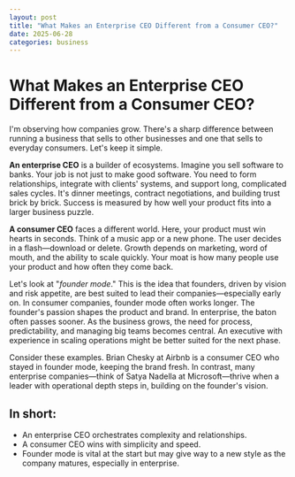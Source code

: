 ```yaml
---
layout: post
title: "What Makes an Enterprise CEO Different from a Consumer CEO?"
date: 2025-06-28
categories: business
---
```


# What Makes an Enterprise CEO Different from a Consumer CEO?

I'm observing how companies grow. There's a sharp difference between running a business that sells to other businesses and one that sells to everyday consumers. Let's keep it simple.

**An enterprise CEO** is a builder of ecosystems. Imagine you sell software to banks. Your job is not just to make good software. You need to form relationships, integrate with clients' systems, and support long, complicated sales cycles. It's dinner meetings, contract negotiations, and building trust brick by brick. Success is measured by how well your product fits into a larger business puzzle.

**A consumer CEO** faces a different world. Here, your product must win hearts in seconds. Think of a music app or a new phone. The user decides in a flash—download or delete. Growth depends on marketing, word of mouth, and the ability to scale quickly. Your moat is how many people use your product and how often they come back.

Let's look at "_founder mode_." This is the idea that founders, driven by vision and risk appetite, are best suited to lead their companies—especially early on. In consumer companies, founder mode often works longer. The founder's passion shapes the product and brand. In enterprise, the baton often passes sooner. As the business grows, the need for process, predictability, and managing big teams becomes central. An executive with experience in scaling operations might be better suited for the next phase.

Consider these examples. Brian Chesky at Airbnb is a consumer CEO who stayed in founder mode, keeping the brand fresh. In contrast, many enterprise companies—think of Satya Nadella at Microsoft—thrive when a leader with operational depth steps in, building on the founder's vision.

## In short:

- An enterprise CEO orchestrates complexity and relationships.
- A consumer CEO wins with simplicity and speed.
- Founder mode is vital at the start but may give way to a new style as the company matures, especially in enterprise.